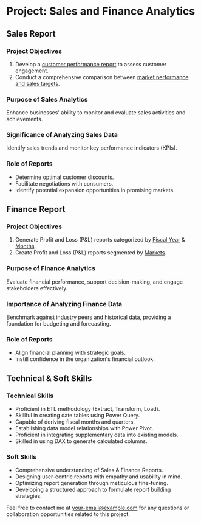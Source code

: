 # Project: Sales and Finance Analytics

## Sales Report

### Project Objectives

1. Develop a [customer performance report](https://github.com/Vishal1garg/Excel-Sales-and-Finance-Analytics/blob/main/Customer%20Performance%20Report.pdf) to assess customer engagement.
2. Conduct a comprehensive comparison between [market performance and sales targets](https://github.com/Vishal1garg/Excel-Sales-and-Finance-Analytics/blob/main/Market%20Performance%20vs%20Target%20Report.pdf).

### Purpose of Sales Analytics
Enhance businesses' ability to monitor and evaluate sales activities and achievements.

### Significance of Analyzing Sales Data
Identify sales trends and monitor key performance indicators (KPIs).

### Role of Reports
- Determine optimal customer discounts.
- Facilitate negotiations with consumers.
- Identify potential expansion opportunities in promising markets.

## Finance Report

### Project Objectives

1. Generate Profit and Loss (P&L) reports categorized by [Fiscal Year](https://github.com/Vishal1garg/Excel-Sales-and-Finance-Analytics/blob/main/P%26L%20Statement%20by%20Fiscal%20Year.pdf) & [Months](https://github.com/Vishal1garg/Excel-Sales-and-Finance-Analytics/blob/main/P%26L%20Statement%20by%20Months.pdf).
2. Create Profit and Loss (P&L) reports segmented by [Markets](https://github.com/Vishal1garg/Excel-Sales-and-Finance-Analytics/blob/main/P%26L%20Statement%20by%20Markets.pdf).

### Purpose of Finance Analytics
Evaluate financial performance, support decision-making, and engage stakeholders effectively.

### Importance of Analyzing Finance Data
Benchmark against industry peers and historical data, providing a foundation for budgeting and forecasting.

### Role of Reports
- Align financial planning with strategic goals.
- Instill confidence in the organization's financial outlook.

## Technical & Soft Skills

### Technical Skills
- Proficient in ETL methodology (Extract, Transform, Load).
- Skillful in creating date tables using Power Query.
- Capable of deriving fiscal months and quarters.
- Establishing data model relationships with Power Pivot.
- Proficient in integrating supplementary data into existing models.
- Skilled in using DAX to generate calculated columns.

### Soft Skills
- Comprehensive understanding of Sales & Finance Reports.
- Designing user-centric reports with empathy and usability in mind.
- Optimizing report generation through meticulous fine-tuning.
- Developing a structured approach to formulate report building strategies.

Feel free to contact me at [your-email@example.com](mailto:your-email@example.com) for any questions or collaboration opportunities related to this project.
